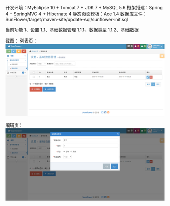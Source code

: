 开发环境：MyEclipse 10 + Tomcat 7 + JDK 7 + MySQL 5.6
框架搭建：Spring 4 + SpringMVC 4 + Hibernate 4
静态页面模板：Ace 1.4
数据库文件：SunFlower/target/maven-site/update-sql/sunflower-init.sql

当前功能
1、设置
1.1、基础数据管理
1.1.1、数据类型
1.1.2、基础数据

截图：
列表页：
![Image text](https://github.com/nangongyanya/SunFlower/blob/master/target/maven-site/screenshot/%E5%88%97%E8%A1%A8%E9%A1%B5.png?raw=true)

编辑页：
![Image text](https://github.com/nangongyanya/SunFlower/blob/master/target/maven-site/screenshot/%E7%BC%96%E8%BE%91%E9%A1%B5.png?raw=true)
